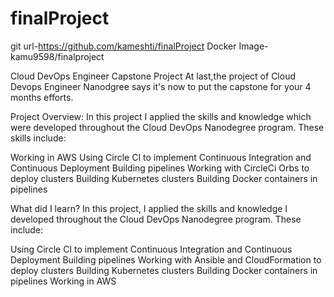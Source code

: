 # finalProject
git url-https://github.com/kameshti/finalProject
Docker Image-kamu9598/finalproject

Cloud DevOps Engineer Capstone Project
At last,the project of Cloud Devops Engineer Nanodgree says it's now to put the capstone for your 4 months efforts.

Project Overview:
In this project I applied the skills and knowledge which were developed throughout the Cloud DevOps Nanodegree program. These skills include:

Working in AWS
Using Circle CI to implement Continuous Integration and Continuous Deployment
Building pipelines
Working with CircleCi Orbs to deploy clusters
Building Kubernetes clusters
Building Docker containers in pipelines

What did I learn?
In this project, I applied the skills and knowledge I developed throughout the Cloud DevOps Nanodegree program. These include:

Using Circle CI to implement Continuous Integration and Continuous Deployment
Building pipelines
Working with Ansible and CloudFormation to deploy clusters
Building Kubernetes clusters
Building Docker containers in pipelines
Working in AWS
